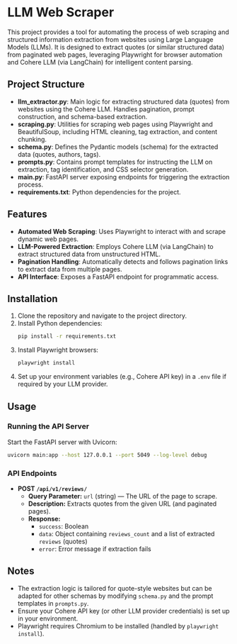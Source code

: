 # LLM Web Scraper

This project provides a tool for automating the process of web scraping and structured information extraction from websites using Large Language Models (LLMs). It is designed to extract quotes (or similar structured data) from paginated web pages, leveraging Playwright for browser automation and Cohere LLM (via LangChain) for intelligent content parsing.

## Project Structure

- **llm_extractor.py**: Main logic for extracting structured data (quotes) from websites using the Cohere LLM. Handles pagination, prompt construction, and schema-based extraction.
- **scraping.py**: Utilities for scraping web pages using Playwright and BeautifulSoup, including HTML cleaning, tag extraction, and content chunking.
- **schema.py**: Defines the Pydantic models (schema) for the extracted data (quotes, authors, tags).
- **prompts.py**: Contains prompt templates for instructing the LLM on extraction, tag identification, and CSS selector generation.
- **main.py**: FastAPI server exposing endpoints for triggering the extraction process.
- **requirements.txt**: Python dependencies for the project.

## Features

- **Automated Web Scraping**: Uses Playwright to interact with and scrape dynamic web pages.
- **LLM-Powered Extraction**: Employs Cohere LLM (via LangChain) to extract structured data from unstructured HTML.
- **Pagination Handling**: Automatically detects and follows pagination links to extract data from multiple pages.
- **API Interface**: Exposes a FastAPI endpoint for programmatic access.

## Installation

1. Clone the repository and navigate to the project directory.
2. Install Python dependencies:
   ```bash
   pip install -r requirements.txt
   ```
3. Install Playwright browsers:
   ```bash
   playwright install
   ```
4. Set up your environment variables (e.g., Cohere API key) in a `.env` file if required by your LLM provider.

## Usage

### Running the API Server

Start the FastAPI server with Uvicorn:
```bash
uvicorn main:app --host 127.0.0.1 --port 5049 --log-level debug
```

### API Endpoints

- **POST `/api/v1/reviews/`**
  - **Query Parameter:** `url` (string) — The URL of the page to scrape.
  - **Description:** Extracts quotes from the given URL (and paginated pages).
  - **Response:**
    - `success`: Boolean
    - `data`: Object containing `reviews_count` and a list of extracted `reviews` (quotes)
    - `error`: Error message if extraction fails

## Notes
- The extraction logic is tailored for quote-style websites but can be adapted for other schemas by modifying `schema.py` and the prompt templates in `prompts.py`.
- Ensure your Cohere API key (or other LLM provider credentials) is set up in your environment.
- Playwright requires Chromium to be installed (handled by `playwright install`).


 


